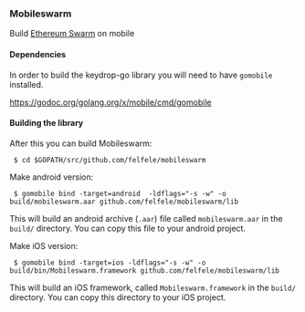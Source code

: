 ### Mobileswarm

Build [Ethereum Swarm](https://swarm.ethereum.org/) on mobile

#### Dependencies

In order to build the keydrop-go library you will need to have `gomobile` installed.

https://godoc.org/golang.org/x/mobile/cmd/gomobile

#### Building the library

After this you can build Mobileswarm:

` $ cd $GOPATH/src/github.com/felfele/mobileswarm`

Make android version:

` $ gomobile bind -target=android  -ldflags="-s -w" -o build/mobileswarm.aar github.com/felfele/mobileswarm/lib`

This will build an android archive (`.aar`) file called `mobileswarm.aar` in the `build/` directory. You can copy this file to your android project.

Make iOS version:

` $ gomobile bind -target=ios -ldflags="-s -w" -o build/bin/Mobileswarm.framework github.com/felfele/mobileswarm/lib`

This will build an iOS framework, called `Mobileswarm.framework` in the `build/` directory. You can copy this directory to your iOS project.
